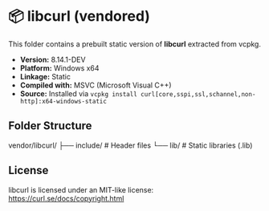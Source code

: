 # 📦 libcurl (vendored)

This folder contains a prebuilt static version of **libcurl** extracted from vcpkg.

- **Version:** 8.14.1-DEV  
- **Platform:** Windows x64  
- **Linkage:** Static
- **Compiled with:** MSVC (Microsoft Visual C++)  
- **Source:** Installed via `vcpkg install curl[core,sspi,ssl,schannel,non-http]:x64-windows-static`

## Folder Structure

vendor/libcurl/
├── include/ # Header files
└── lib/ # Static libraries (.lib)

## License
libcurl is licensed under an MIT-like license: https://curl.se/docs/copyright.html